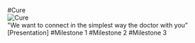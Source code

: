  #Cure <br>
![Cure](http://www.mediafire.com/convkey/4d36/40hzip52ed334c72g.jpg) <br>
 "We want to connect in the simplest way the doctor with you” <br>
 [Presentation]
#Milestone 1
#Milestone 2
#Milestone 3
